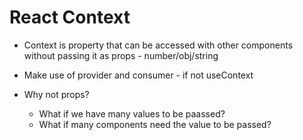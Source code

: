 # React Context

* Context is property that can be accessed with other components without passing it as props - number/obj/string

* Make use of provider and consumer - if not useContext

* Why not props?
  * What if we have many values to be paassed?
  * What if many components need the value to be passed?
